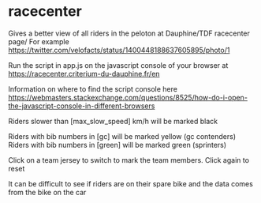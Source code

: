 # racecenter

Gives a better view of all riders in the peloton at Dauphine/TDF racecenter page/
For example
https://twitter.com/velofacts/status/1400448188637605895/photo/1

Run the script in app.js on the javascript console of your browser at
https://racecenter.criterium-du-dauphine.fr/en

Information on where to find the script console here
https://webmasters.stackexchange.com/questions/8525/how-do-i-open-the-javascript-console-in-different-browsers

Riders slower than [max_slow_speed] km/h will be marked black

Riders with bib numbers in [gc] will be marked yellow (gc contenders)
Riders with bib numbers in [green] will be marked green (sprinters)

Click on a team jersey to switch to mark the team members. Click again to reset

It can be difficult to see if riders are on their spare bike and the data comes from the bike on the car
